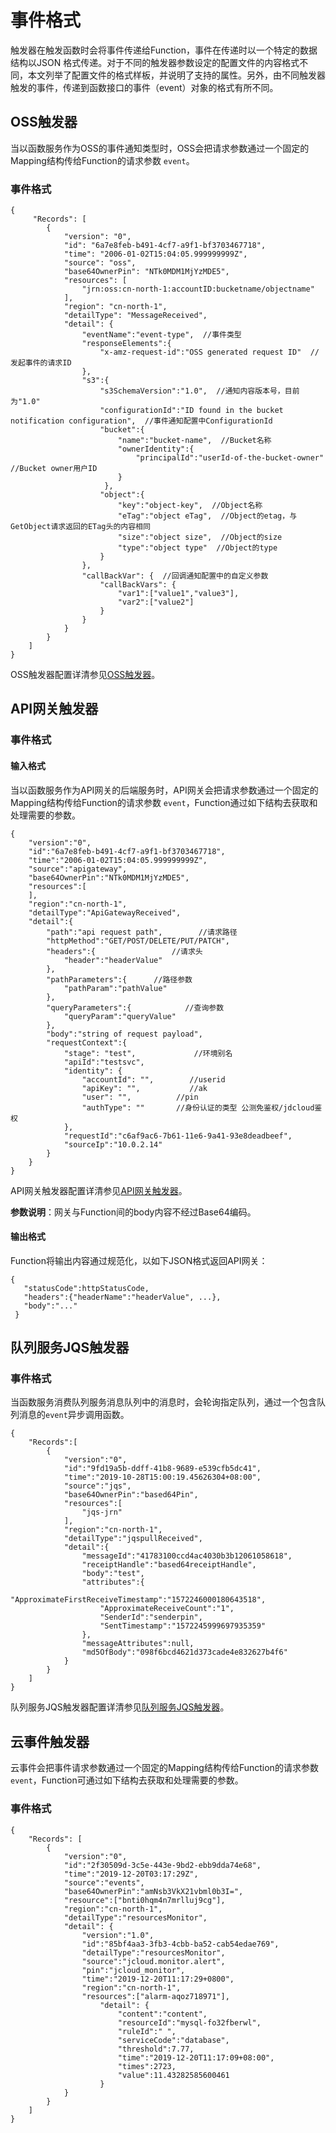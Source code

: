 # 事件格式

触发器在触发函数时会将事件传递给Function，事件在传递时以一个特定的数据结构以JSON 格式传递。对于不同的触发器参数设定的配置文件的内容格式不同，本文列举了配置文件的格式样板，并说明了支持的属性。另外，由不同触发器触发的事件，传递到函数接口的事件（event）对象的格式有所不同。

## OSS触发器

当以函数服务作为OSS的事件通知类型时，OSS会把请求参数通过一个固定的Mapping结构传给Function的请求参数 `event`。

### 事件格式


```
{
     "Records": [
        {
            "version": "0", 
            "id": "6a7e8feb-b491-4cf7-a9f1-bf3703467718",
            "time": "2006-01-02T15:04:05.999999999Z",
            "source": "oss",
            "base64OwnerPin": "NTk0MDM1MjYzMDE5",
            "resources": [
                "jrn:oss:cn-north-1:accountID:bucketname/objectname"
            ],
            "region": "cn-north-1",
            "detailType": "MessageReceived",
            "detail": { 
                "eventName":"event-type",  //事件类型
                "responseElements":{  
                    "x-amz-request-id":"OSS generated request ID"  //发起事件的请求ID
                },
                "s3":{  
                    "s3SchemaVersion":"1.0",  //通知内容版本号，目前为"1.0"
                    "configurationId":"ID found in the bucket notification configuration",  //事件通知配置中ConfigurationId
                    "bucket":{  
                        "name":"bucket-name",  //Bucket名称
                        "ownerIdentity":{  
                            "principalId":"userId-of-the-bucket-owner"  //Bucket owner用户ID
                        }
                     },
                    "object":{  
                        "key":"object-key",  //Object名称
                        "eTag":"object eTag",  //Object的etag，与GetObject请求返回的ETag头的内容相同
                        "size":"object size",  //Object的size
                        "type":"object type"  //Object的type 
                    }
                },
                "callBackVar": {  //回调通知配置中的自定义参数
                    "callBackVars": {                 
                        "var1":["value1","value3"],
                        "var2":["value2"]
                    }
                }
            }       
        }
    ]
}
```

OSS触发器配置详清参见[OSS触发器](../triggermanagement/eventsourceservice/oss-tirgger.md)。 

 

## API网关触发器


### 事件格式

#### 输入格式

当以函数服务作为API网关的后端服务时，API网关会把请求参数通过一个固定的Mapping结构传给Function的请求参数 `event`，Function通过如下结构去获取和处理需要的参数。

```
{
    "version":"0",
    "id":"6a7e8feb-b491-4cf7-a9f1-bf3703467718",
    "time":"2006-01-02T15:04:05.999999999Z",
    "source":"apigateway",
    "base64OwnerPin":"NTk0MDM1MjYzMDE5",
    "resources":[    
    ],
    "region":"cn-north-1",
    "detailType":"ApiGatewayReceived",
    "detail":{
        "path":"api request path",        //请求路径
        "httpMethod":"GET/POST/DELETE/PUT/PATCH",  
        "headers":{                 //请求头
            "header":"headerValue"
        },
        "pathParameters":{      //路径参数
            "pathParam":"pathValue"
        },
        "queryParameters":{            //查询参数
            "queryParam":"queryValue"
        },
        "body":"string of request payload",
        "requestContext":{
            "stage": "test",             //环境别名 
            "apiId":"testsvc",
            "identity": {
                "accountId": "",        //userid
                "apiKey": "",           //ak
                "user": "",          //pin
                "authType": ""       //身份认证的类型 公测免鉴权/jdcloud鉴权
            },
            "requestId":"c6af9ac6-7b61-11e6-9a41-93e8deadbeef",
            "sourceIp":"10.0.2.14"
        }
    }
} 

```

API网关触发器配置详清参见[API网关触发器](../triggermanagement/eventsourceservice/apig-tigger.md)。 

**参数说明**：网关与Function间的body内容不经过Base64编码。


#### 输出格式

Function将输出内容通过规范化，以如下JSON格式返回API网关：

```
{     
   "statusCode":httpStatusCode,
   "headers":{"headerName":"headerValue", ...}, 
   "body":"..."
 } 
```

## 队列服务JQS触发器

### 事件格式

当函数服务消费队列服务消息队列中的消息时，会轮询指定队列，通过一个包含队列消息的`event`异步调用函数。

```
{
    "Records":[
        {
            "version":"0",
            "id":"9fd19a5b-ddff-41b8-9689-e539cfb5dc41",
            "time":"2019-10-28T15:00:19.45626304+08:00",
            "source":"jqs",
            "base64OwnerPin":"based64Pin",
            "resources":[
                "jqs-jrn"
            ],
            "region":"cn-north-1",
            "detailType":"jqspullReceived",
            "detail":{
                "messageId":"41783100ccd4ac4030b3b12061058618",
                "receiptHandle":"based64receiptHandle",
                "body":"test",
                "attributes":{
                    "ApproximateFirstReceiveTimestamp":"1572246000180643518",
                    "ApproximateReceiveCount":"1",
                    "SenderId":"senderpin",
                    "SentTimestamp":"1572245999697935359"
                },
                "messageAttributes":null,
                "md5OfBody":"098f6bcd4621d373cade4e832627b4f6"
            }
        }
    ]
}

```

队列服务JQS触发器配置详清参见[队列服务JQS触发器](../triggermanagement/eventsourceservice/JQS-trigger.md)。 


## 云事件触发器

云事件会把事件请求参数通过一个固定的Mapping结构传给Function的请求参数 `event`，Function可通过如下结构去获取和处理需要的参数。


### 事件格式

```
{
    "Records": [
        {
            "version":"0",
            "id":"2f30509d-3c5e-443e-9bd2-ebb9dda74e68",
            "time":"2019-12-20T03:17:29Z",
            "source":"events",
            "base64OwnerPin":"amNsb3VkX21vbml0b3I=",
            "resource":["bnti0hqm4n7mrlluj9cg"],
            "region":"cn-north-1",
            "detailType":"resourcesMonitor",
            "detail": {
                "version":"1.0",
                "id":"85bf4aa3-3fb3-4cbb-ba52-cab54edae769",
                "detailType":"resourcesMonitor",
                "source":"jcloud.monitor.alert",
                "pin":"jcloud_monitor",
                "time":"2019-12-20T11:17:29+0800",
                "region":"cn-north-1",
                "resources":["alarm-aqoz718971"],
                    "detail": {
                        "content":"content",
                        "resourceId":"mysql-fo32fberwl",
                        "ruleId":" ",
                        "serviceCode":"database",
                        "threshold":7.77,
                        "time":"2019-12-20T11:17:09+08:00",
                        "times":2723,
                        "value":11.43282585600461
                    }
            } 
        }
    ]
}

```
